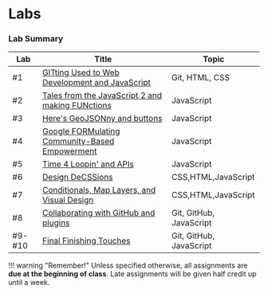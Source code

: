 # Labs

### Lab Summary

|Lab|Title|Topic|
|----|-----|-----|
|#1|[GITting Used to Web Development and JavaScript](week1/index.md)|Git, HTML, CSS|
|#2|[Tales from the JavaScript 2 and making FUNctions](week2/index.md)|JavaScript|
|#3|[Here's GeoJSONny and buttons](week3/index.md)|JavaScript|
|#4|[Google FORMulating Community-Based Empowerment](week4/index.md)|JavaScript|
|#5|[Time 4 Loopin' and APIs](week5/index.md)|JavaScript|
|#6|[Design DeCSSions](week6/index.md)|CSS,HTML,JavaScript|
|#7|[Conditionals, Map Layers, and Visual Design](week7/index.md)|CSS,HTML,JavaScript|
|#8|[Collaborating with GitHub and plugins](week8/index.md)|Git, GitHub, JavaScript|
|#9-#10|[Final Finishing Touches](week9-10/index.md)|Git, GitHub, JavaScript|

!!! warning "Remember!"
    Unless specified otherwise, all assignments are **due at the beginning of class**. Late assignments will be given half credit up until a week.
